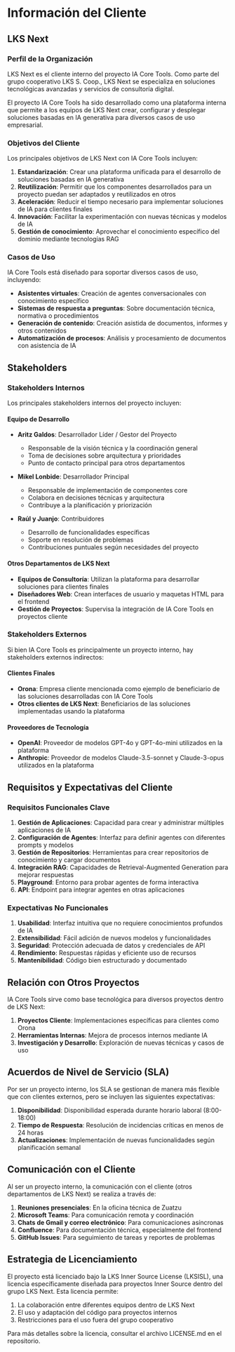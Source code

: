 # Información del Cliente

## LKS Next

### Perfil de la Organización

LKS Next es el cliente interno del proyecto IA Core Tools. Como parte del grupo cooperativo LKS S. Coop., LKS Next se especializa en soluciones tecnológicas avanzadas y servicios de consultoría digital.

El proyecto IA Core Tools ha sido desarrollado como una plataforma interna que permite a los equipos de LKS Next crear, configurar y desplegar soluciones basadas en IA generativa para diversos casos de uso empresarial.

### Objetivos del Cliente

Los principales objetivos de LKS Next con IA Core Tools incluyen:

1. **Estandarización**: Crear una plataforma unificada para el desarrollo de soluciones basadas en IA generativa
2. **Reutilización**: Permitir que los componentes desarrollados para un proyecto puedan ser adaptados y reutilizados en otros
3. **Aceleración**: Reducir el tiempo necesario para implementar soluciones de IA para clientes finales
4. **Innovación**: Facilitar la experimentación con nuevas técnicas y modelos de IA
5. **Gestión de conocimiento**: Aprovechar el conocimiento específico del dominio mediante tecnologías RAG

### Casos de Uso

IA Core Tools está diseñado para soportar diversos casos de uso, incluyendo:

- **Asistentes virtuales**: Creación de agentes conversacionales con conocimiento específico
- **Sistemas de respuesta a preguntas**: Sobre documentación técnica, normativa o procedimientos
- **Generación de contenido**: Creación asistida de documentos, informes y otros contenidos
- **Automatización de procesos**: Análisis y procesamiento de documentos con asistencia de IA

## Stakeholders

### Stakeholders Internos

Los principales stakeholders internos del proyecto incluyen:

#### Equipo de Desarrollo

- **Aritz Galdos**: Desarrollador Líder / Gestor del Proyecto
  - Responsable de la visión técnica y la coordinación general
  - Toma de decisiones sobre arquitectura y prioridades
  - Punto de contacto principal para otros departamentos
  
- **Mikel Lonbide**: Desarrollador Principal
  - Responsable de implementación de componentes core
  - Colabora en decisiones técnicas y arquitectura
  - Contribuye a la planificación y priorización

- **Raúl y Juanjo**: Contribuidores
  - Desarrollo de funcionalidades específicas
  - Soporte en resolución de problemas
  - Contribuciones puntuales según necesidades del proyecto

#### Otros Departamentos de LKS Next

- **Equipos de Consultoría**: Utilizan la plataforma para desarrollar soluciones para clientes finales
- **Diseñadores Web**: Crean interfaces de usuario y maquetas HTML para el frontend
- **Gestión de Proyectos**: Supervisa la integración de IA Core Tools en proyectos cliente

### Stakeholders Externos

Si bien IA Core Tools es principalmente un proyecto interno, hay stakeholders externos indirectos:

#### Clientes Finales

- **Orona**: Empresa cliente mencionada como ejemplo de beneficiario de las soluciones desarrolladas con IA Core Tools
- **Otros clientes de LKS Next**: Beneficiarios de las soluciones implementadas usando la plataforma

#### Proveedores de Tecnología

- **OpenAI**: Proveedor de modelos GPT-4o y GPT-4o-mini utilizados en la plataforma
- **Anthropic**: Proveedor de modelos Claude-3.5-sonnet y Claude-3-opus utilizados en la plataforma

## Requisitos y Expectativas del Cliente

### Requisitos Funcionales Clave

1. **Gestión de Aplicaciones**: Capacidad para crear y administrar múltiples aplicaciones de IA
2. **Configuración de Agentes**: Interfaz para definir agentes con diferentes prompts y modelos
3. **Gestión de Repositorios**: Herramientas para crear repositorios de conocimiento y cargar documentos
4. **Integración RAG**: Capacidades de Retrieval-Augmented Generation para mejorar respuestas
5. **Playground**: Entorno para probar agentes de forma interactiva
6. **API**: Endpoint para integrar agentes en otras aplicaciones

### Expectativas No Funcionales

1. **Usabilidad**: Interfaz intuitiva que no requiere conocimientos profundos de IA
2. **Extensibilidad**: Fácil adición de nuevos modelos y funcionalidades
3. **Seguridad**: Protección adecuada de datos y credenciales de API
4. **Rendimiento**: Respuestas rápidas y eficiente uso de recursos
5. **Mantenibilidad**: Código bien estructurado y documentado

## Relación con Otros Proyectos

IA Core Tools sirve como base tecnológica para diversos proyectos dentro de LKS Next:

1. **Proyectos Cliente**: Implementaciones específicas para clientes como Orona
2. **Herramientas Internas**: Mejora de procesos internos mediante IA
3. **Investigación y Desarrollo**: Exploración de nuevas técnicas y casos de uso

## Acuerdos de Nivel de Servicio (SLA)

Por ser un proyecto interno, los SLA se gestionan de manera más flexible que con clientes externos, pero se incluyen las siguientes expectativas:

1. **Disponibilidad**: Disponibilidad esperada durante horario laboral (8:00-18:00)
2. **Tiempo de Respuesta**: Resolución de incidencias críticas en menos de 24 horas
3. **Actualizaciones**: Implementación de nuevas funcionalidades según planificación semanal

## Comunicación con el Cliente

Al ser un proyecto interno, la comunicación con el cliente (otros departamentos de LKS Next) se realiza a través de:

1. **Reuniones presenciales**: En la oficina técnica de Zuatzu
2. **Microsoft Teams**: Para comunicación remota y coordinación
3. **Chats de Gmail y correo electrónico**: Para comunicaciones asíncronas
4. **Confluence**: Para documentación técnica, especialmente del frontend
5. **GitHub Issues**: Para seguimiento de tareas y reportes de problemas

## Estrategia de Licenciamiento

El proyecto está licenciado bajo la LKS Inner Source License (LKSISL), una licencia específicamente diseñada para proyectos Inner Source dentro del grupo LKS Next. Esta licencia permite:

1. La colaboración entre diferentes equipos dentro de LKS Next
2. El uso y adaptación del código para proyectos internos
3. Restricciones para el uso fuera del grupo cooperativo

Para más detalles sobre la licencia, consultar el archivo LICENSE.md en el repositorio.
